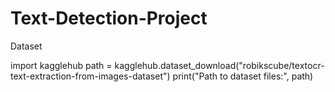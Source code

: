 # Text-Detection-Project

Dataset

import kagglehub
path = kagglehub.dataset_download("robikscube/textocr-text-extraction-from-images-dataset")
print("Path to dataset files:", path)
